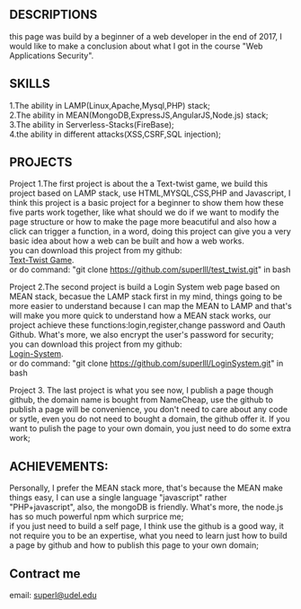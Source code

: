 ## DESCRIPTIONS
this page was build by a beginner of a web developer in the end of 2017, I would like to make a conclusion about what I got in the course "Web Applications Security".

## SKILLS
1.The ability in LAMP(Linux,Apache,Mysql,PHP) stack;<br>
2.The ability in MEAN(MongoDB,ExpressJS,AngularJS,Node.js) stack;<br>
3.The ability in Serverless-Stacks(FireBase);<br>
4.the ability in different attacks(XSS,CSRF,SQL injection);<br>

## PROJECTS

Project 1.The first project is about the a Text-twist game, we build this project based on LAMP stack, use HTML,MYSQL,CSS,PHP and Javascript, I think this project is a basic project for a beginner to show them how these five parts work together, like what should we do if we want to modify the  page structure or how to make the page more beacutiful and also how a click can trigger a function, in a word, doing this project can give you a very basic idea about how a web can be built and how a web works.<br>
you can download this project from my github:<br>
[Text-Twist Game](https://github.com/superlll/test_twist).<br>
or do command: "git clone https://github.com/superlll/test_twist.git" in bash

Project 2.The second project is build a Login System web page based on  MEAN stack, becasue the LAMP stack first in my mind, things going to be more easier to understand because I can map the MEAN to LAMP and that's  will make you more quick to understand how a MEAN stack works, our project achieve these functions:login,register,change password and Oauth Github. What's more, we also encrypt the user's password for security;<br>
you can download this project from my github:<br>
[Login-System](https://github.com/superlll/LoginSystem).<br>
or do command: "git clone https://github.com/superlll/LoginSystem.git" in bash

Project 3. The last project is what you see now, I publish a page though github, the domain name is bought from NameCheap, use the github to publish a page will be convenience, you don't need to care about any code or sytle, even you do not need to bought a domain, the github offer it. If you want to pulish the page to your own domain, you just need to do some extra work; <br>

## ACHIEVEMENTS:<br>
Personally, I prefer the MEAN stack more, that's because the MEAN make things easy, I can use a single language "javascript" rather "PHP+javascript", also, the mongoDB is friendly. What's more, the node.js has so much powerful npm which surprice me;<br>
if you just need to build a self page, I think use the github is a good way, it not require you to be an expertise, what you need to learn just how to build a page by github and how to publish this page to your own domain;

## Contract me
email: superl@udel.edu
